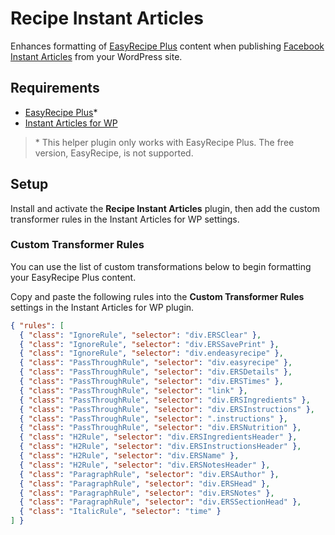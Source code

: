 # Recipe Instant Articles

Enhances formatting of [EasyRecipe Plus](http://easyrecipeplugin.com/) content when publishing [Facebook Instant Articles](https://wordpress.org/plugins/fb-instant-articles/) from your WordPress site.

## Requirements

- [EasyRecipe Plus](http://easyrecipeplugin.com/)*
- [Instant Articles for WP](https://wordpress.org/plugins/fb-instant-articles/)

>\* This helper plugin only works with EasyRecipe Plus. The free version, EasyRecipe, is not supported.

## Setup

Install and activate the **Recipe Instant Articles** plugin, then add the custom transformer rules in the Instant Articles for WP settings.

### Custom Transformer Rules

You can use the list of custom transformations below to begin formatting your EasyRecipe Plus content.

Copy and paste the following rules into the **Custom Transformer Rules** settings in the Instant Articles for WP plugin.

```json
{ "rules": [
  { "class": "IgnoreRule", "selector": "div.ERSClear" },
  { "class": "IgnoreRule", "selector": "div.ERSSavePrint" },
  { "class": "IgnoreRule", "selector": "div.endeasyrecipe" },
  { "class": "PassThroughRule", "selector": "div.easyrecipe" },
  { "class": "PassThroughRule", "selector": "div.ERSDetails" },
  { "class": "PassThroughRule", "selector": "div.ERSTimes" },
  { "class": "PassThroughRule", "selector": "link" },
  { "class": "PassThroughRule", "selector": "div.ERSIngredients" },
  { "class": "PassThroughRule", "selector": "div.ERSInstructions" },
  { "class": "PassThroughRule", "selector": ".instructions" },
  { "class": "PassThroughRule", "selector": "div.ERSNutrition" },
  { "class": "H2Rule", "selector": "div.ERSIngredientsHeader" },
  { "class": "H2Rule", "selector": "div.ERSInstructionsHeader" },
  { "class": "H2Rule", "selector": "div.ERSName" },
  { "class": "H2Rule", "selector": "div.ERSNotesHeader" },
  { "class": "ParagraphRule", "selector": "div.ERSAuthor" },
  { "class": "ParagraphRule", "selector": "div.ERSHead" },
  { "class": "ParagraphRule", "selector": "div.ERSNotes" },
  { "class": "ParagraphRule", "selector": "div.ERSSectionHead" },
  { "class": "ItalicRule", "selector": "time" }
] }
```
